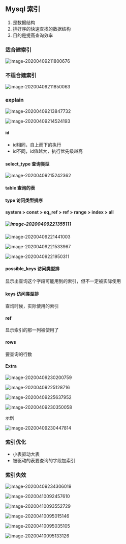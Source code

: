 

## Mysql 索引

1. 是数据结构
2. 排好序的快速查找的数据结构
3. 目的是提高查询效率



### 适合建索引



![image-20200409211800676](Mysql%E7%B4%A2%E5%BC%95.assets/image-20200409211800676.png)



### 不适合建索引

![image-20200409211850063](Mysql%E7%B4%A2%E5%BC%95.assets/image-20200409211850063.png)

### explain

![image-20200409213847732](Mysql%E7%B4%A2%E5%BC%95.assets/image-20200409213847732.png)

![image-20200409214524193](Mysql%E7%B4%A2%E5%BC%95.assets/image-20200409214524193.png)



#### id

* id相同，自上而下的执行
* id不同，id值越大，执行优先级越高

#### select_type 查询类型

![image-20200409215242362](Mysql%E7%B4%A2%E5%BC%95.assets/image-20200409215242362.png)

#### table 查询的表

#### type 访问类型排序

**system > const > eq_ref > ref > range > index > all**

##### ![image-20200409221355111](Mysql%E7%B4%A2%E5%BC%95.assets/image-20200409221355111.png)

![image-20200409221441003](Mysql%E7%B4%A2%E5%BC%95.assets/image-20200409221441003.png)

![image-20200409221533967](Mysql%E7%B4%A2%E5%BC%95.assets/image-20200409221533967.png)

![image-20200409221950311](Mysql%E7%B4%A2%E5%BC%95.assets/image-20200409221950311.png)

#### possible_keys 访问类型排

显示出查询这个字段可能用到的索引，但不一定被实际使用

#### keys 访问类型排

查询时候，实际使用的索引

#### ref

显示索引的那一列被使用了

#### rows

要查询的行数

#### Extra

![image-20200409230200759](Mysql%E7%B4%A2%E5%BC%95.assets/image-20200409230200759.png)

![image-20200409225128716](Mysql%E7%B4%A2%E5%BC%95.assets/image-20200409225128716.png)

![image-20200409225637952](Mysql%E7%B4%A2%E5%BC%95.assets/image-20200409225637952.png)

![image-20200409230350058](Mysql%E7%B4%A2%E5%BC%95.assets/image-20200409230350058.png)

示例

![image-20200409230447814](Mysql%E7%B4%A2%E5%BC%95.assets/image-20200409230447814.png)

### 索引优化

* 小表驱动大表
* 被驱动的表要查询的字段加索引

### 索引失效

![image-20200409234306019](Mysql%E7%B4%A2%E5%BC%95.assets/image-20200409234306019.png)

![image-20200410092457610](Mysql%E7%B4%A2%E5%BC%95.assets/image-20200410092457610.png)

![image-20200410093552729](Mysql%E7%B4%A2%E5%BC%95.assets/image-20200410093552729.png)

![image-20200410095015146](Mysql%E7%B4%A2%E5%BC%95.assets/image-20200410095015146.png) 

![image-20200410095035105](Mysql%E7%B4%A2%E5%BC%95.assets/image-20200410095035105.png)



![image-20200410095133126](Mysql%E7%B4%A2%E5%BC%95.assets/image-20200410095133126.png)